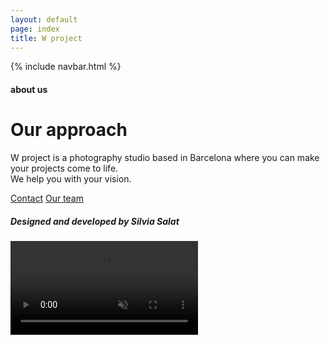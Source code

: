 ```yaml
---
layout: default
page: index
title: W project
---
```


{% include navbar.html %}

<div class="about-section">
<div class="about-text-container">
    <h4 class="about-tag">about us</h4>
    <h1 class="about-title">Our approach</h1>
    <p class="about-parag">W project is a photography studio based in Barcelona where you can make your projects come to life.
<br>We help you with your vision.</p>
    <a class="about-button-contact" href="/about">Contact</a>
    <a class="about-button-team" href="/about">Our team</a>
    <h5 class="footer">Designed and developed by <span class="footer-span">Silvia Salat</span></h5>
</div>
    <div class="about-video-container">  
        <video muted autoplay loop>
            <source src="/assets/images/home.mp4" type="video/mp4">
        </video>
    </div> 
</div>
